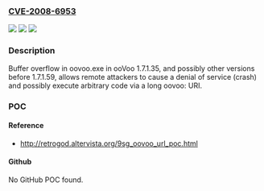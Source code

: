 ### [CVE-2008-6953](https://cve.mitre.org/cgi-bin/cvename.cgi?name=CVE-2008-6953)
![](https://img.shields.io/static/v1?label=Product&message=n%2Fa&color=blue)
![](https://img.shields.io/static/v1?label=Version&message=n%2Fa&color=blue)
![](https://img.shields.io/static/v1?label=Vulnerability&message=n%2Fa&color=brighgreen)

### Description

Buffer overflow in oovoo.exe in ooVoo 1.7.1.35, and possibly other versions before 1.7.1.59, allows remote attackers to cause a denial of service (crash) and possibly execute arbitrary code via a long oovoo: URI.

### POC

#### Reference
- http://retrogod.altervista.org/9sg_oovoo_url_poc.html

#### Github
No GitHub POC found.

